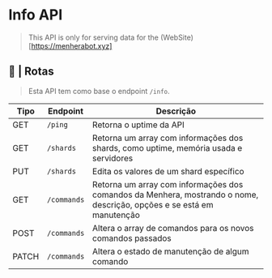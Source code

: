 # Info API

> This API is only for serving data for the (WebSite)[https://menherabot.xyz]

## 🔀 | Rotas

> Esta API tem como base o endpoint `/info`.

| Tipo  | Endpoint    | Descrição                                                                                                             |
| ----- | ----------- | --------------------------------------------------------------------------------------------------------------------- |
| GET   | `/ping`     | Retorna o uptime da API                                                                                               |
| GET   | `/shards`   | Retorna um array com informações dos shards, como uptime, memória usada e servidores                                  |
| PUT   | `/shards`   | Edita os valores de um shard específico                                                                               |
| GET   | `/commands` | Retorna um array com informações dos comandos da Menhera, mostrando o nome, descrição, opções e se está em manutenção |
| POST  | `/commands` | Altera o array de comandos para os novos comandos passados                                                            |
| PATCH | `/commands` | Altera o estado de manutenção de algum comando                                                                        |

